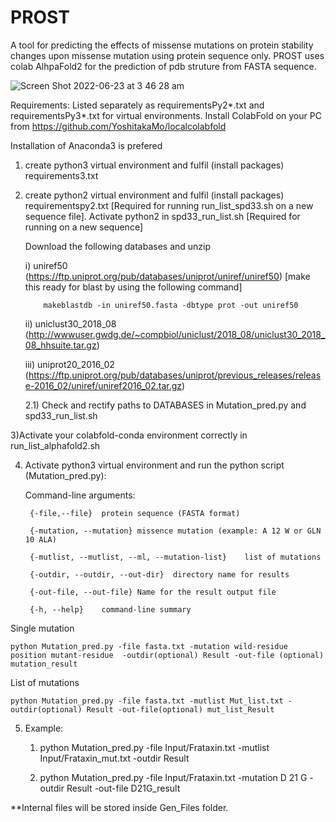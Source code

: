 # PROST

A tool for predicting the effects of missense mutations on protein stability changes upon missense mutation using protein sequence only. PROST uses colab AlhpaFold2 for the prediction of pdb struture from FASTA sequence.

![Screen Shot 2022-06-23 at 3 46 28 am](https://user-images.githubusercontent.com/48677766/175103136-67bba623-9db0-4b04-96d0-056ce419613e.png)


Requirements: Listed separately as requirementsPy2*.txt and requirementsPy3*.txt for virtual environments. Install ColabFold on your PC from https://github.com/YoshitakaMo/localcolabfold

Installation of Anaconda3 is prefered

 1) create python3 virtual environment and fulfil (install packages) requirements3.txt

 2) create python2 virtual environment and fulfil (install packages) requirementspy2.txt [Required for running run_list_spd33.sh on a new sequence file]. Activate python2  in spd33_run_list.sh
[Required for running on a new sequence] 

	Download the following databases and unzip

 	i) uniref50 (https://ftp.uniprot.org/pub/databases/uniprot/uniref/uniref50) [make this ready for blast by using the following command]
	
			makeblastdb -in uniref50.fasta -dbtype prot -out uniref50

 	ii) uniclust30_2018_08 (http://wwwuser.gwdg.de/~compbiol/uniclust/2018_08/uniclust30_2018_08_hhsuite.tar.gz)

 	iii) uniprot20_2016_02 (https://ftp.uniprot.org/pub/databases/uniprot/previous_releases/release-2016_02/uniref/uniref2016_02.tar.gz)

	2.1) Check and rectify paths to DATABASES in Mutation_pred.py and spd33_run_list.sh

3)Activate your colabfold-conda environment correctly in run_list_alphafold2.sh

4) Activate python3 virtual environment and run the python script (Mutation_pred.py):

	Command-line arguments:

		{-file,--file}	protein sequence (FASTA format)

		{-mutation, --mutation}	missence mutation (example: A 12 W or GLN 10 ALA)

		{-mutlist, --mutlist, --ml, --mutation-list}	list of mutations

		{-outdir, --outdir, --out-dir}	directory name for results

		{-out-file, --out-file} Name for the result output file

		{-h, --help}	command-line summary
Single mutation

	python Mutation_pred.py -file fasta.txt -mutation wild-residue position mutant-residue  -outdir(optional) Result -out-file (optional) mutation_result

List of mutations

	python Mutation_pred.py -file fasta.txt -mutlist Mut_list.txt -outdir(optional) Result -out-file(optional) mut_list_Result

5) Example:

	1) python Mutation_pred.py -file Input/Frataxin.txt -mutlist Input/Frataxin_mut.txt -outdir Result
	
	2) python Mutation_pred.py -file Input/Frataxin.txt -mutation D 21 G  -outdir Result -out-file D21G_result


**Internal files will be stored inside Gen_Files folder.
